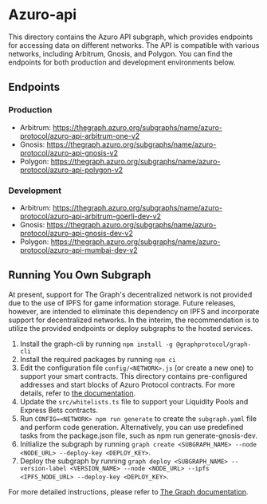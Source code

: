 # Azuro-api

This directory contains the Azuro API subgraph, which provides endpoints for accessing data on different networks. The API is compatible with various networks, including Arbitrum, Gnosis, and Polygon. You can find the endpoints for both production and development environments below.

## Endpoints

### Production

- Arbitrum: <https://thegraph.azuro.org/subgraphs/name/azuro-protocol/azuro-api-arbitrum-one-v2>
- Gnosis: <https://thegraph.azuro.org/subgraphs/name/azuro-protocol/azuro-api-gnosis-v2>
- Polygon: <https://thegraph.azuro.org/subgraphs/name/azuro-protocol/azuro-api-polygon-v2>

### Development

- Arbitrum: <https://thegraph.azuro.org/subgraphs/name/azuro-protocol/azuro-api-arbitrum-goerli-dev-v2>
- Gnosis: <https://thegraph.azuro.org/subgraphs/name/azuro-protocol/azuro-api-gnosis-dev-v2>
- Polygon: <https://thegraph.azuro.org/subgraphs/name/azuro-protocol/azuro-api-mumbai-dev-v2>

## Running You Own Subgraph

At present, support for The Graph's decentralized network is not provided due to the use of IPFS for game information storage. Future releases, however, are intended to eliminate this dependency on IPFS and incorporate support for decentralized networks. In the interim, the recommendation is to utilize the provided endpoints or deploy subgraphs to the hosted services.

1. Install the graph-cli by running `npm install -g @graphprotocol/graph-cli`
2. Install the required packages by running `npm ci`
3. Edit the configuration file `config/<NETWORK>.js` (or create a new one) to support your smart contracts. This directory contains pre-configured addresses and start blocks of Azuro Protocol contracts. For more details, refer to [the documentation](https://thegraph.com/docs/en/developing/creating-a-subgraph/).
4. Update the `src/whitelists.ts` file to support your Liquidity Pools and Express Bets contracts.
5. Run `CONFIG=<NETWORK> npm run generate` to create the `subgraph.yaml` file and perform code generation. Alternatively, you can use predefined tasks from the package.json file, such as npm run generate-gnosis-dev.
6. Initialize the subgraph by running `graph create <SUBGRAPH_NAME> --node <NODE_URL> --deploy-key <DEPLOY_KEY>`.
7. Deploy the subgraph by running `graph deploy <SUBGRAPH_NAME> --version-label <VERSION_NAME> --node <NODE_URL> --ipfs <IPFS_NODE_URL> --deploy-key <DEPLOY_KEY>`.

For more detailed instructions, please refer to [The Graph documentation](https://thegraph.com/docs/en/deploying/deploying-a-subgraph-to-hosted/).
